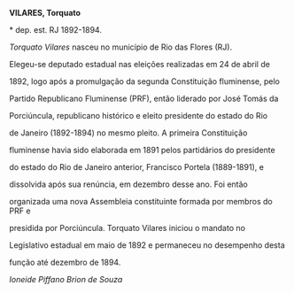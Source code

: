 **VILARES, Torquato**



\* dep. est. RJ 1892-1894.



*Torquato Vilares* nasceu no município de Rio das Flores (RJ).



Elegeu-se deputado estadual nas eleições realizadas em 24 de abril de

1892, logo após a promulgação da segunda Constituição fluminense, pelo

Partido Republicano Fluminense (PRF), então liderado por José Tomás da

Porciúncula, republicano histórico e eleito presidente do estado do Rio

de Janeiro (1892-1894) no mesmo pleito. A primeira Constituição

fluminense havia sido elaborada em 1891 pelos partidários do presidente

do estado do Rio de Janeiro anterior, Francisco Portela (1889-1891), e

dissolvida após sua renúncia, em dezembro desse ano. Foi então

organizada uma nova Assembleia constituinte formada por membros do PRF e

presidida por Porciúncula. Torquato Vilares iniciou o mandato no

Legislativo estadual em maio de 1892 e permaneceu no desempenho desta

função até dezembro de 1894.



*Ioneide Piffano Brion de Souza*



